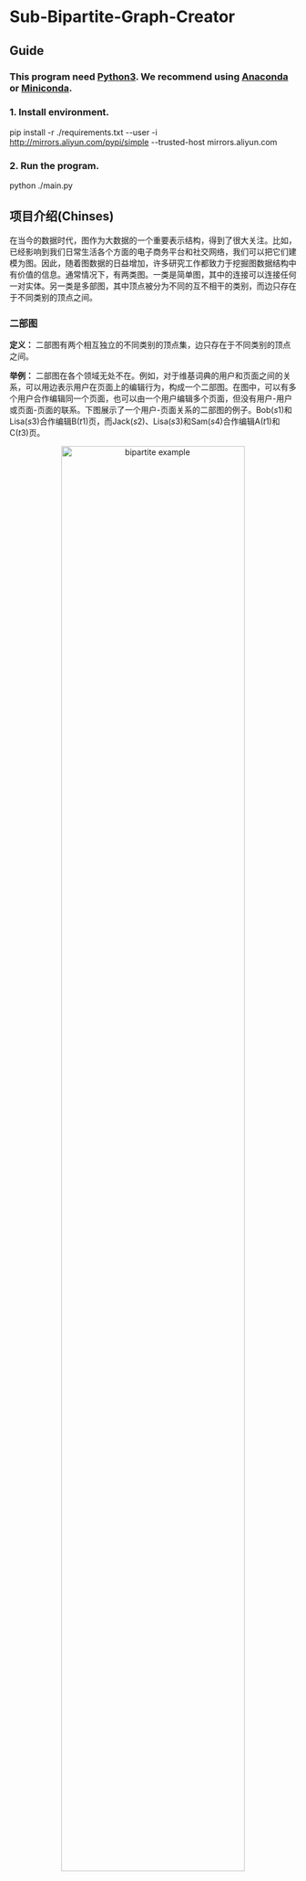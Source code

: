 ﻿# Sub-Bipartite-Graph-Creator

## Guide

### This program need [Python3](https://www.python.org/downloads/). We recommend using [Anaconda](https://www.anaconda.com/products/individual#Downloads) or [Miniconda](https://docs.conda.io/en/latest/miniconda.html).

### 1. Install environment.

pip install -r ./requirements.txt --user -i http://mirrors.aliyun.com/pypi/simple --trusted-host mirrors.aliyun.com

### 2. Run the program.
python ./main.py

## 项目介绍(Chinses)
在当今的数据时代，图作为大数据的一个重要表示结构，得到了很大关注。比如，已经影响到我们日常生活各个方面的电子商务平台和社交网络，我们可以把它们建模为图。因此，随着图数据的日益增加，许多研究工作都致力于挖掘图数据结构中有价值的信息。通常情况下，有两类图。一类是简单图，其中的连接可以连接任何一对实体。另一类是多部图，其中顶点被分为不同的互不相干的类别，而边只存在于不同类别的顶点之间。

### 二部图
**定义：** 二部图有两个相互独立的不同类别的顶点集，边只存在于不同类别的顶点之间。

**举例：** 二部图在各个领域无处不在。例如，对于维基词典的用户和页面之间的关系，可以用边表示用户在页面上的编辑行为，构成一个二部图。在图中，可以有多个用户合作编辑同一个页面，也可以由一个用户编辑多个页面，但没有用户-用户或页面-页面的联系。下图展示了一个用户-页面关系的二部图的例子。Bob($s1$)和Lisa($s3$)合作编辑B($t1$)页，而Jack($s2$)、Lisa($s3$)和Sam($s4$)合作编辑A($t1$)和C($t3$)页。

<div align=center>
   <img src="./fig/intro.png" width="80%" alt="bipartite example"/><br/>
</div>

### 二部图分类应用举例

1. 不同语言的用户和他们编写的维基词典页面可以组成不同类别的二部图。对这些数据进一步挖掘，可以实现对用户的分类，或是得到不同母语的用户的使用习惯。

2. 二部图分类还可用于洗钱检测。考虑到亚马逊等电子商务平台中已知的洗钱周期之间的有向边，我们可以学习这些二部图的特征表示，并进一步利用它们来检测其他潜在的洗钱周期。

3. 在描述蛋白质结构时，将二级结构之间的相互作用表示为二部图是可行的。而且，二部图的分类可以作为寻找蛋白质中常见亚结构的基础。因此，在寻找具有类似结构的蛋白质时，二部图分类也可以发挥重要作用。

### 问题描述
1. 定义：利用某一时序二部图的时序信息，从二部图中截出大小符合要求的连通图，可获得一组同类型的二部图数据集。利用该思想，可生成获得多类型二部图数据集。

2. 输入：
    - 同一张图的节点出现的相对时间间隔（$Gap$）
    - 生成的图的最小节点数（$Min$）
    - 生成的图的最大节点数（$Max$）

3. 输出：

    - 多类型二部图数据集的邻接矩阵
    - 每个节点对应的图序号
    - 每个图的类别标签
    - 新数据集各信息的统计表格

4. 痛点：

    - 少有公开的多类型二部图数据集
    - 难以筛选、批量下载时序二部图数据集
    - 对原始数据集的处理过程较为繁杂
    - 根据时序信息进行分割，可能获得实验中无法使用的非连通图
    - 难以直接获取新生成的数据集的各类信息，如总点数、边数等

### 功能描述

1. 启动爬虫爬取数据集，并对这些数据集进行筛选，只保留时序二部图数据集。整个过程大约需要十五秒。

<div align=center>
<figure>
   <img src="./fig/prepare1.png" width="45%" alt="main"/>
   <img src="./fig/prepare2.png" width="45%" alt="main"/>
   <img src="./fig/prepare3.png" width="45%" alt="main"/>
   <img src="./fig/prepare4.png" width="45%" alt="main"/>
   <img src="./fig/main_ui.jpg" width="80%" alt="main"/>
</figure>
</div>

2. 选择需要处理的数据。利用左上角$Deselect all$按钮可取消所有已选数据集。当前已选数据集的数量会显示在右下角$generate$按钮上。当选择的数据集数量大于等于$2$时，单击$generate$按钮会弹出选中的数据集的确认界面。按下确定后将会开始生成由这些数据集为原始数据的多类型二部图数据集。

<div align=center>
   <img src="./fig/data_check.jpeg" width="80%" alt="main"/><br/>
</div>

3. 下载器下载并获取数据集源文件。

<div align=center>
   <img src="./fig/datas_tar.jpeg" width="80%" alt="main"/><br/>
</div>

4. 解压器解压所需的数据集。

<div align=center>
   <img src="./fig/datas_origin.jpeg" width="80%" alt="main"/><br/>
</div>

5. 根据设定进行裁剪，获得各数据集的无时序连通子图，并将结果存于以当前时间命名的文件夹中。

<div align=center>
   <img src="./fig/raw.jpeg" width="80%" alt="main"/><br/>
</div>

6. 数据统计，包括每种类型的二部图中的所有$S$节点数量，所有$T$节点数量，总边数以及该类型的图的总数。

<div align=center>
   <img src="./fig/data_exccel.jpeg" width="80%" alt="main"/><br/>
</div>

### 功能优化：

1. 初始化时提供加载界面，并显示加载过程。

2. UI界面提供信息展示窗口，实时展示当前步骤，并在得到数据集时打印“伪统计表”。

<div align=center>
   <img src="./fig/data_ui.jpeg" width="80%" alt="main"/><br/>
</div>

3. 利用QT5组件，界面可自适应拖拽，超参输入框可手动输入规定范围内的数值，也可鼠标滚轮调节。

4. 下载器于下载前会检查本地是否已有目标数据集，避免重复下载。

5. 数据表格保持对齐（name与data）

6. 表格中上下相邻的选项组用统一的底色区分

7. 生成一次数据集后，可直接回到主界面继续选择生成其他数据集，并提供“一键全不选”功能按钮。


